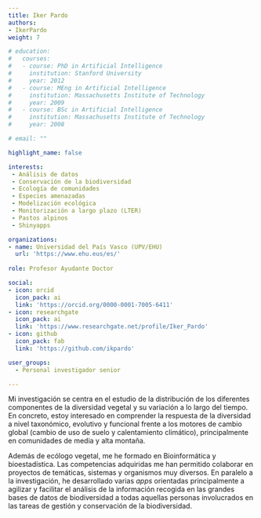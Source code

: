 ```yaml
---
title: Iker Pardo
authors:
- IkerPardo
weight: 7

# education:
#   courses:
#   - course: PhD in Artificial Intelligence
#     institution: Stanford University
#     year: 2012
#   - course: MEng in Artificial Intelligence
#     institution: Massachusetts Institute of Technology
#     year: 2009
#   - course: BSc in Artificial Intelligence
#     institution: Massachusetts Institute of Technology
#     year: 2008

# email: ""

highlight_name: false

interests:
 - Análisis de datos
 - Conservación de la biodiversidad
 - Ecología de comunidades
 - Especies amenazadas
 - Modelización ecológica
 - Monitorización a largo plazo (LTER)
 - Pastos alpinos
 - Shinyapps

organizations:
- name: Universidad del País Vasco (UPV/EHU)
  url: 'https://www.ehu.eus/es/'
  
role: Profesor Ayudante Doctor

social:
- icon: orcid
  icon_pack: ai
  link: 'https://orcid.org/0000-0001-7005-6411'
- icon: researchgate
  icon_pack: ai
  link: 'https://www.researchgate.net/profile/Iker_Pardo'
- icon: github
  icon_pack: fab
  link: 'https://github.com/ikpardo'

user_groups: 
  - Personal investigador senior

---
```


Mi investigación se centra en el estudio de la distribución de los diferentes componentes de la diversidad vegetal y su variación a lo largo del tiempo. En concreto, estoy interesado en comprender la respuesta de la diversidad a nivel taxonómico, evolutivo y funcional frente a los motores de cambio global (cambio de uso de suelo y calentamiento climático), principalmente en comunidades de media y alta montaña.

Además de ecólogo vegetal, me he formado en Bioinformática y bioestadística. Las competencias adquiridas me han permitido colaborar en proyectos de temáticas, sistemas y organismos muy diversos. En paralelo a la investigación, he desarrollado varias *apps* orientadas principalmente a agilizar y facilitar el análisis de la información recogida en las grandes bases de datos de biodiversidad a todas aquellas personas involucrados en las tareas de gestión y conservación de la biodiversidad.



